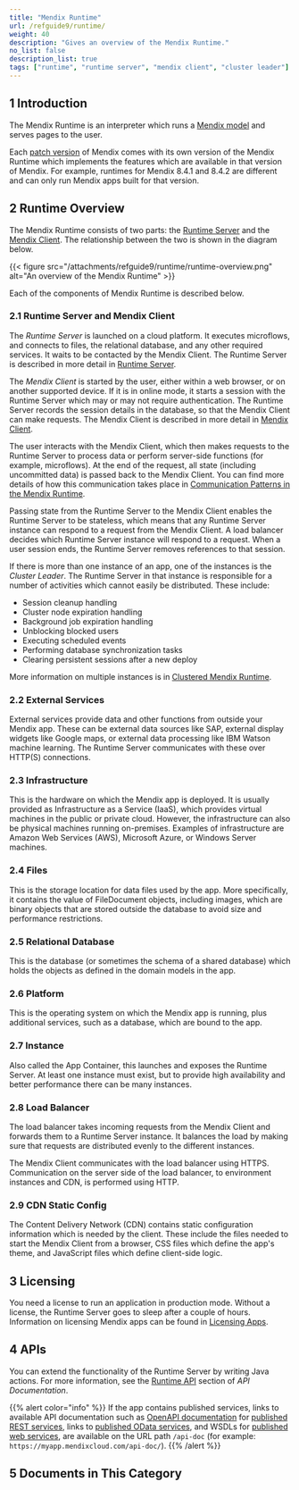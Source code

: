 ```yaml
---
title: "Mendix Runtime"
url: /refguide9/runtime/
weight: 40
description: "Gives an overview of the Mendix Runtime."
no_list: false
description_list: true
tags: ["runtime", "runtime server", "mendix client", "cluster leader"]
---
```


## 1 Introduction

The Mendix Runtime is an interpreter which runs a [Mendix model](/apidocs-mxsdk/mxsdk/mendix-metamodel/) and serves pages to the user.

Each [patch version](/releasenotes/studio-pro/lts-mts/) of Mendix comes with its own version of the Mendix Runtime which implements the features which are available in that version of Mendix. For example, runtimes for Mendix 8.4.1 and 8.4.2 are different and can only run Mendix apps built for that version.

## 2 Runtime Overview

The Mendix Runtime consists of two parts: the [Runtime Server](/refguide9/runtime-server/) and the [Mendix Client](/refguide9/mendix-client/). The relationship between the two is shown in the diagram below.

{{< figure src="/attachments/refguide9/runtime/runtime-overview.png" alt="An overview of the Mendix Runtime" >}}

Each of the components of Mendix Runtime is described below.

### 2.1 Runtime Server and Mendix Client

The *Runtime Server* is launched on a cloud platform. It executes microflows, and connects to files, the relational database, and any other required services. It waits to be contacted by the Mendix Client. The Runtime Server is described in more detail in [Runtime Server](/refguide9/runtime-server/).

The *Mendix Client* is started by the user, either within a web browser, or on another supported device. If it is in online mode, it starts a session with the Runtime Server which may or may not require authentication. The Runtime Server records the session details in the database, so that the Mendix Client can make requests. The Mendix Client is described in more detail in [Mendix Client](/refguide9/mendix-client/).

The user interacts with the Mendix Client, which then makes requests to the Runtime Server to process data or perform server-side functions (for example, microflows). At the end of the request, all state (including uncommitted data) is passed back to the Mendix Client. You can find more details of how this communication takes place in [Communication Patterns in the Mendix Runtime](/refguide9/communication-patterns/).

Passing state from the Runtime Server to the Mendix Client enables the Runtime Server to be stateless, which means that any Runtime Server instance can respond to a request from the Mendix Client. A load balancer decides which Runtime Server instance will respond to a request. When a user session ends, the Runtime Server removes references to that session.

If there is more than one instance of an app, one of the instances is the *Cluster Leader*. The Runtime Server in that instance is responsible for a number of activities which cannot easily be distributed. These include:

* Session cleanup handling
* Cluster node expiration handling
* Background job expiration handling
* Unblocking blocked users
* Executing scheduled events
* Performing database synchronization tasks
* Clearing persistent sessions after a new deploy

More information on multiple instances is in [Clustered Mendix Runtime](/refguide9/clustered-mendix-runtime/).

### 2.2 External Services

External services provide data and other functions from outside your Mendix app. These can be external data sources like SAP, external display widgets like Google maps, or external data processing like IBM Watson machine learning. The Runtime Server communicates with these over HTTP(S) connections.

### 2.3 Infrastructure

This is the hardware on which the Mendix app is deployed. It is usually provided as Infrastructure as a Service (IaaS), which provides virtual machines in the public or private cloud. However, the infrastructure can also be physical machines running on-premises. Examples of infrastructure are Amazon Web Services (AWS), Microsoft Azure, or Windows Server machines.

### 2.4 Files

This is the storage location for data files used by the app. More specifically, it contains the value of FileDocument objects, including images, which are binary objects that are stored outside the database to avoid size and performance restrictions.

### 2.5 Relational Database

This is the database (or sometimes the schema of a shared database) which holds the objects as defined in the domain models in the app.

### 2.6 Platform

This is the operating system on which the Mendix app is running, plus additional services, such as a database, which are bound to the app.

### 2.7 Instance

Also called the App Container, this launches and exposes the Runtime Server. At least one instance must exist, but to provide high availability and better performance there can be many instances.

### 2.8 Load Balancer

The load balancer takes incoming requests from the Mendix Client and forwards them to a Runtime Server instance. It balances the load by making sure that requests are distributed evenly to the different instances.

The Mendix Client communicates with the load balancer using HTTPS. Communication on the server side of the load balancer, to environment instances and CDN, is performed using HTTP.

### 2.9 CDN Static Config

The Content Delivery Network (CDN) contains static configuration information which is needed by the client. These include the files needed to start the Mendix Client from a browser, CSS files which define the app's theme, and JavaScript files which define client-side logic.

## 3 Licensing

You need a license to run an application in production mode. Without a license, the Runtime Server goes to sleep after a couple of hours. Information on licensing Mendix apps can be found in [Licensing Apps](/developerportal/deploy/licensing-apps-outside-mxcloud/).

## 4 APIs

You can extend the functionality of the Runtime Server by writing Java actions. For more information,  see the [Runtime API](/apidocs-mxsdk/apidocs/#runtime) section of *API Documentation*.

{{% alert color="info" %}}
If the app contains published services, links to available API documentation such as [OpenAPI documentation](/refguide9/open-api/) for [published REST services](/refguide9/published-rest-services/), links to [published OData services](/refguide9/published-odata-services/), and WSDLs for [published web services](/refguide9/published-web-services/), are available on the URL path `/api-doc` (for example: `https://myapp.mendixcloud.com/api-doc/`).
{{% /alert %}}

## 5 Documents in This Category
